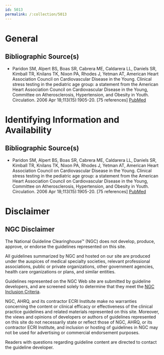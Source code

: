 ```yaml
---
id: 5013
permalink: /:collection/5013
---
```


# General

## Bibliographic Source(s)

- Paridon SM, Alpert BS, Boas SR, Cabrera ME, Caldarera LL, Daniels SR, Kimball TR, Knilans TK, Nixon PA, Rhodes J, Yetman AT, American Heart Association Council on Cardiovascular Disease in the Young. Clinical stress testing in the pediatric age group: a statement from the American Heart Association Council on Cardiovascular Disease in the Young, Committee on Atherosclerosis, Hypertension, and Obesity in Youth. Circulation. 2006 Apr 18;113(15):1905-20. [75 references] [ PubMed ](http://www.ncbi.nlm.nih.gov/entrez/query.fcgi?cmd=Retrieve&db=pubmed&dopt=Abstract&list_uids=16567564)

# Identifying Information and Availability

## Bibliographic Source(s)

- Paridon SM, Alpert BS, Boas SR, Cabrera ME, Caldarera LL, Daniels SR, Kimball TR, Knilans TK, Nixon PA, Rhodes J, Yetman AT, American Heart Association Council on Cardiovascular Disease in the Young. Clinical stress testing in the pediatric age group: a statement from the American Heart Association Council on Cardiovascular Disease in the Young, Committee on Atherosclerosis, Hypertension, and Obesity in Youth. Circulation. 2006 Apr 18;113(15):1905-20. [75 references] [ PubMed ](http://www.ncbi.nlm.nih.gov/entrez/query.fcgi?cmd=Retrieve&db=pubmed&dopt=Abstract&list_uids=16567564)

# Disclaimer

## NGC Disclaimer

The National Guideline Clearinghouse™ (NGC) does not develop, produce, approve, or endorse the guidelines represented on this site.

All guidelines summarized by NGC and hosted on our site are produced under the auspices of medical specialty societies, relevant professional associations, public or private organizations, other government agencies, health care organizations or plans, and similar entities.

Guidelines represented on the NGC Web site are submitted by guideline developers, and are screened solely to determine that they meet the [NGC Inclusion Criteria](/help-and-about/summaries/inclusion-criteria).

NGC, AHRQ, and its contractor ECRI Institute make no warranties concerning the content or clinical efficacy or effectiveness of the clinical practice guidelines and related materials represented on this site. Moreover, the views and opinions of developers or authors of guidelines represented on this site do not necessarily state or reflect those of NGC, AHRQ, or its contractor ECRI Institute, and inclusion or hosting of guidelines in NGC may not be used for advertising or commercial endorsement purposes.

Readers with questions regarding guideline content are directed to contact the guideline developer.

